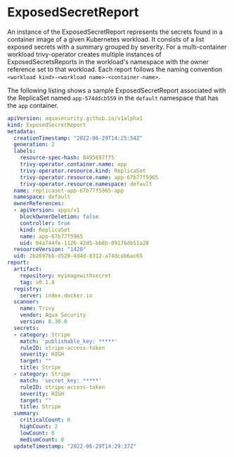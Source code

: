 # ExposedSecretReport

An instance of the ExposedSecretReport represents the secrets found in a container image of a given
Kubernetes workload. It consists of a list exposed secrets with a summary grouped by severity. For a multi-container workload trivy-operator creates multiple instances
of ExposedSecretsReports in the workload's namespace with the owner reference set to that workload.
Each report follows the naming convention `<workload kind>-<workload name>-<container-name>`.

The following listing shows a sample ExposedSecretReport associated with the ReplicaSet named `app-574ddcb559` in the
`default` namespace that has the `app` container.

```yaml
apiVersion: aquasecurity.github.io/v1alpha1
kind: ExposedSecretReport
metadata:
  creationTimestamp: "2022-06-29T14:25:54Z"
  generation: 2
  labels:
    resource-spec-hash: 8495697ff5
    trivy-operator.container.name: app
    trivy-operator.resource.kind: ReplicaSet
    trivy-operator.resource.name: app-67b77f5965
    trivy-operator.resource.namespace: default
  name: replicaset-app-67b77f5965-app
  namespace: default
  ownerReferences:
  - apiVersion: apps/v1
    blockOwnerDeletion: false
    controller: true
    kind: ReplicaSet
    name: app-67b77f5965
    uid: 04a744fe-1126-42d5-bb8b-0917bdb51a28
  resourceVersion: "1420"
  uid: 2b2697bb-d528-4d4d-8312-a74dcab6ac65
report:
  artifact:
    repository: myimagewithsecret
    tag: v0.1.8
  registry:
    server: index.docker.io
  scanner:
    name: Trivy
    vendor: Aqua Security
    version: 0.30.0
  secrets:
  - category: Stripe
    match: 'publishable_key: *****'
    ruleID: stripe-access-token
    severity: HIGH
    target: ""
    title: Stripe
  - category: Stripe
    match: 'secret_key: *****'
    ruleID: stripe-access-token
    severity: HIGH
    target: ""
    title: Stripe
  summary:
    criticalCount: 0
    highCount: 2
    lowCount: 0
    mediumCount: 0
  updateTimestamp: "2022-06-29T14:29:37Z"
```
